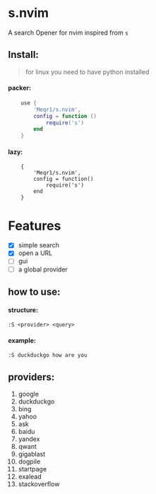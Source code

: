 # s.nvim
A search Opener for nvim inspired from `s`

## Install:

> for linux you need to have python installed

#### packer:
```lua
    use {
        'Meqr1/s.nvim',
        config = function ()
            require('s')
        end
    }
```

#### lazy: 
```
    {
        'Meqr1/s.nvim',
        config = function()
            require('s')
        end
    }
```

# Features
- [x] simple search 
- [x] open a URL
- [ ] gui
- [ ] a global provider

## how to use:

#### structure:
```
:S <provider> <query>
```

#### example:
```
:S duckduckgo how are you
```

## providers:

1. google
2. duckduckgo
3. bing
4. yahoo
5. ask
6. baidu
7. yandex
8. qwant
9. gigablast
10. dogpile
11. startpage
12. exalead
13. stackoverflow
